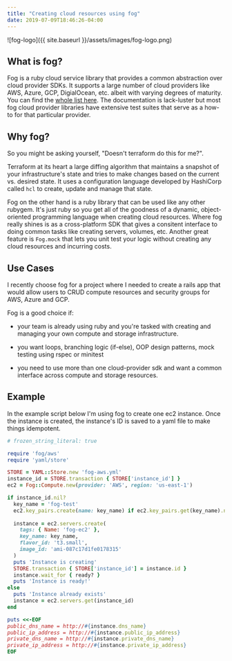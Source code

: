 ```yaml
---
title: "Creating cloud resources using fog"
date: 2019-07-09T18:46:26-04:00
---
```


![fog-logo]({{ site.baseurl }}/assets/images/fog-logo.png)

## What is fog?

Fog is a ruby cloud service library that provides a common abstraction over cloud provider SDKs. It supports a large number of cloud providers like AWS, Azure, GCP, DigialOcean, etc. albeit with varying degrees of maturity. You can find the [whole list here](https://fog.io/about/provider_documentation.html). The documentation is lack-luster but most fog cloud provider libraries have extensive test suites that serve as a how-to for that particular provider.

## Why fog?

So you might be asking yourself, "Doesn't terraform do this for me?".

Terraform at its heart a large diffing algorithm that maintains a snapshot of your infrastructure's state and tries to make changes based on the current vs. desired state. It uses a configuration language developed by HashiCorp called `hcl` to create, update and manage that state.

Fog on the other hand is a ruby library that can be used like any other rubygem. It's just ruby so you get all of the goodness of a dynamic, object-oriented programming language when creating cloud resources. Where fog really shines is as a cross-platform SDK that gives a consitent interface to doing common tasks like creating servers, volumes, etc. Another great feature is `Fog.mock` that lets you unit test your logic without creating any cloud resources and incurring costs.

## Use Cases

I recently choose fog for a project where I needed to create a rails app that would allow users to CRUD compute resources and security groups for AWS, Azure and GCP.

Fog is a good choice if:

- your team is already using ruby and you're tasked with creating and managing your own compute and storage infrastructure.

- you want loops, branching logic (if-else), OOP design patterns, mock testing using rspec or minitest

- you need to use more than one cloud-provider sdk and want a common interface across compute and storage resources.


## Example

In the example script below I'm using fog to create one ec2 instance. Once the instance is created, the instance's ID is saved to a yaml file to make things idempotent.

```ruby
# frozen_string_literal: true

require 'fog/aws'
require 'yaml/store'

STORE = YAML::Store.new 'fog-aws.yml'
instance_id = STORE.transaction { STORE['instance_id'] }
ec2 = Fog::Compute.new(provider: 'AWS', region: 'us-east-1')

if instance_id.nil?
  key_name = 'fog-test'
  ec2.key_pairs.create(name: key_name) if ec2.key_pairs.get(key_name).nil?
  
  instance = ec2.servers.create(
    tags: { Name: 'fog-ec2' },
    key_name: key_name,
    flavor_id: 't3.small',
    image_id: 'ami-087c17d1fe0178315'
  )
  puts 'Instance is creating'
  STORE.transaction { STORE['instance_id'] = instance.id }
  instance.wait_for { ready? }
  puts 'Instance is ready!'
else
  puts 'Instance already exists'
  instance = ec2.servers.get(instance_id)
end

puts <<-EOF
public_dns_name = http://#{instance.dns_name}
public_ip_address = http://#{instance.public_ip_address}
private_dns_name = http://#{instance.private_dns_name}
private_ip_address = http://#{instance.private_ip_address}
EOF

```
